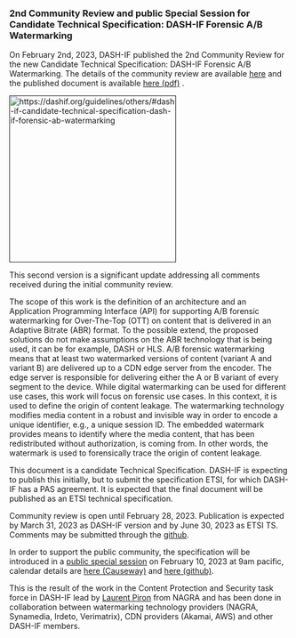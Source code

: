 ### 2nd Community Review and public Special Session for Candidate Technical Specification: DASH-IF Forensic A/B Watermarking

On February 2nd, 2023, DASH-IF published the 2nd Community Review for the new Candidate Technical Specification: DASH-IF Forensic A/B Watermarking. The details of the community review are available [here](https://dashif.org/guidelines/others/#dash-if-candidate-technical-specification-dash-if-forensic-ab-watermarking) and the published document is available [here (pdf)](https://dash-industry-forum.github.io/docs/IOP-Guidelines/DASH-IF-CTS-00XX-AB-Watermarking-0.9.pdf) . 

<a href="" target="_blank" rel="noopener noreferrer"><img height="300px"  src="https://dashif.org/img/Watermarking-Concept.png" alt="https://dashif.org/guidelines/others/#dash-if-candidate-technical-specification-dash-if-forensic-ab-watermarking" /></a>

This second version is a significant update addressing all comments received during the initial community review.

The scope of this work is the definition of an architecture and an Application Programming Interface (API) for supporting A/B forensic watermarking for Over-The-Top (OTT) on content that is delivered in an Adaptive Bitrate (ABR) format. To the possible extend, the proposed solutions do not make assumptions on the ABR technology that is being used, it can be for example, DASH or HLS. A/B forensic watermarking means that at least two watermarked versions of content (variant A and variant B) are delivered up to a CDN edge server from the encoder. The edge server is responsible for delivering either the A or B variant of every segment to the device. While digital watermarking can be used for different use cases, this work will focus on forensic use cases. In this context, it is used to define the origin of content leakage. The watermarking technology modifies media content in a robust and invisible way in order to encode a unique identifier, e.g., a unique session ID. The embedded watermark provides means to identify where the media content, that has been redistributed without authorization, is coming from. In other words, the watermark is used to forensically trace the origin of content leakage.

This document is a candidate Technical Specification. DASH-IF is expecting to publish this initially, but to submit the specification ETSI, for which DASH-IF has a PAS agreement. It is expected that the final document will be published as an ETSI technical specification.

Community review is open until February 28, 2023. Publication is expected by March 31, 2023 as DASH-IF version and by June 30, 2023 as ETSI TS. Comments may be submitted through the [github](https://github.com/Dash-Industry-Forum/Watermarking/issues).

In order to support the public community, the specification will be introduced in a [public special session](https://dashif.org/events/special-sessions/#february-10-2023-dash-if-ab-watermarking) on February 10, 2023 at 9am pacific, calendar details are [here (Causeway)](https://members.dashif.org/wg/DASH/calendar/event/103/2023-02-10) and [here (github)](https://github.com/Dash-Industry-Forum/Watermarking/wiki/Special-Session-Announcement).

This is the result of the work in the Content Protection and Security task force in DASH-IF lead by [Laurent Piron](https://www.linkedin.com/in/laurentpiron/) from NAGRA and has been done in collaboration between watermarking technology providers (NAGRA, Synamedia, Irdeto, Verimatrix), CDN providers (Akamai, AWS) and other DASH-IF members. 
